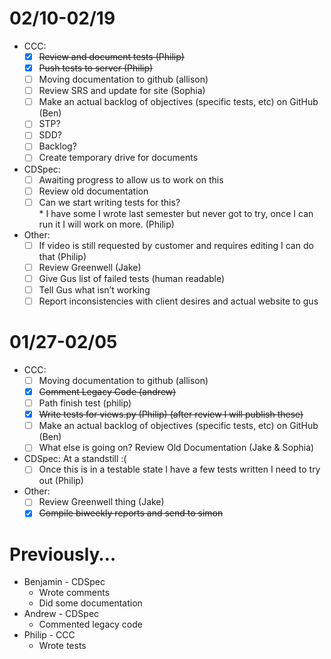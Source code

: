 

# **02/10-02/19**

* CCC:   
  - [x] ~~Review and document tests (Philip)~~  
  - [x] ~~Push tests to server (Philip)~~  
  - [ ] Moving documentation to github (allison)   
  - [ ] Review SRS and update for site (Sophia)  
  - [ ] Make an actual backlog of objectives (specific tests, etc) on GitHub (Ben)  
  - [ ] STP?  
  - [ ] SDD?  
  - [ ] Backlog?  
  - [ ] Create temporary drive for documents  
* CDSpec:  
  - [ ] Awaiting progress to allow us to work on this   
  - [ ] Review old documentation  
  - [ ] Can we start writing tests for this?  
        * I have some I wrote last semester but never got to try, once I can run it I will work on more. (Philip)  
* Other:  
  - [ ] If video is still requested by customer and requires editing I can do that (Philip)  
  - [ ] Review Greenwell (Jake)  
  - [ ] Give Gus list of failed tests (human readable)  
  - [ ] Tell Gus what isn’t working  
  - [ ] Report inconsistencies with client desires and actual website to gus

# 

# **01/27-02/05**

* CCC:  
  - [ ] Moving documentation to github (allison)  
  - [x] ~~Comment Legacy Code  (andrew)~~  
  - [ ] Path finish test (philip)  
  - [x] ~~Write tests for views.py (Philip) (after review I will publish these)~~  
  - [ ] Make an actual backlog of objectives (specific tests, etc) on GitHub (Ben)  
  - [ ] What else is going on? Review Old Documentation (Jake & Sophia)  
* CDSpec: At a standstill :(  
  - [ ] Once this is in a testable state I have a few tests written I need to try out (Philip)  
* Other:  
  - [ ] Review Greenwell thing (Jake)  
  - [x] ~~Compile biweekly reports and send to simon~~

# **Previously…**

* Benjamin \- CDSpec  
  * Wrote comments  
  * Did some documentation  
* Andrew \- CDSpec  
  * Commented legacy code  
* Philip \- CCC  
  * Wrote tests